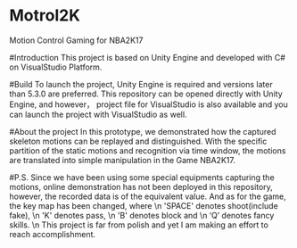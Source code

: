 # Motrol2K
Motion Control Gaming for NBA2K17

#Introduction
This project is based on Unity Engine and developed with C# on VisualStudio Platform.

#Build
To launch the project, Unity Engine is required and versions later than 5.3.0 are preferred. This repository can be opened directly with Unity Engine, and however， project file for VisualStudio is also available and you can launch the project with VisualStudio as well.

#About the project
In this prototype, we demonstrated how the captured skeleton motions can be replayed and distinguished. With the specific partition of the static motions and recognition via time window, the motions are translated into simple manipulation in the Game NBA2K17.

#P.S.
Since we have been using some special equipments capturing the motions, online demonstration has not been deployed in this repository, however, the recorded data is of the equivalent value. 
And as for the game, the key map has been changed, where \n
'SPACE' denotes shoot(include fake), \n
'K' denotes pass, \n
'B' denotes block and \n
‘Q’ denotes fancy skills. \n
This project is far from polish and yet I am making an effort to reach accomplishment.
